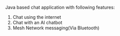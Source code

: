 Java based chat application with following features:
1. Chat using the internet
2. Chat with an AI chatbot
3. Mesh Network messaging(Via Bluetooth)
